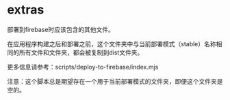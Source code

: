# extras

部署到firebase时应该包含的其他文件。

在应用程序构建之后和部署之前，这个文件夹中与当前部署模式（stable）名称相同的所有文件和文件夹，都会被复制到dist文件夹。

更多信息请参考：scripts/deploy-to-firebase/index.mjs

注意：这个脚本总是期望存在一个用于当前部署模式的文件夹，即便这个文件夹是空的。


